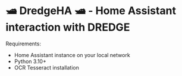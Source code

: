 # 🛥️ DredgeHA 🛥️ - Home Assistant interaction with DREDGE

Requirements:
- Home Assistant instance on your local network
- Python 3.10+
- OCR Tesseract installation
  
